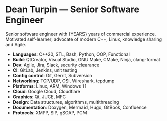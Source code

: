 # Dean Turpin &mdash; Senior Software Engineer

Senior software engineer with {YEARS} years of commercial experience. Motivated
self-learner; advocate of modern C++, Linux, knowledge sharing and Agile.

- __Languages__: C++20, STL, Bash, Python, OOP, Functional
- __Build__: QtCreator, Visual Studio, GNU Make, CMake, Ninja, clang-format
- __Dev__: Agile, Jira, Slack, security clearance
- __CI__: GitLab, Jenkins, unit testing
- __Config control__: Git, Gerrit, Subversion
- __Networking__: TCP/UDP, OSI, Wireshark, tcpdump
- __Platforms__: Linux, ARM, Windows 11
- __Cloud__: Google Cloud, Cloudflare
- __Graphics__: Qt, JUCE, MFC
- __Design__: Data structures, algorithms, multithreading
- __Documentation__: Doxygen, Mermaid, Hugo, GitBook, Confluence
- __Protocols__: XMPP, SIP, gSOAP, PCM

